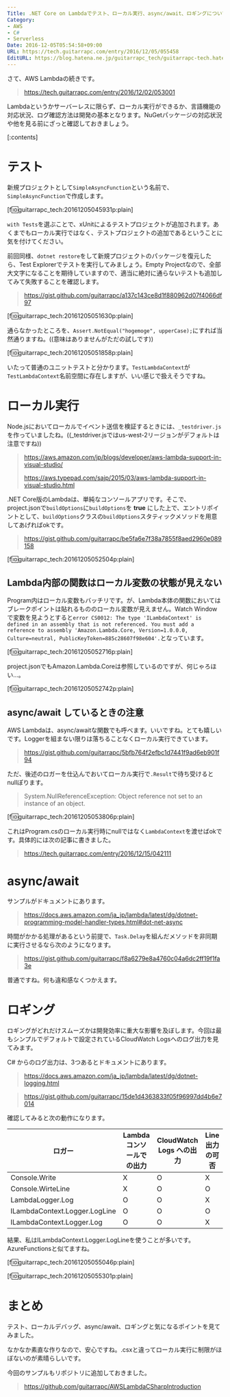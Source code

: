 ```yaml
---
Title: .NET Core on Lambdaでテスト、ローカル実行、async/await、ロギングについて
Category:
- AWS
- C#
- Serverless
Date: 2016-12-05T05:54:58+09:00
URL: https://tech.guitarrapc.com/entry/2016/12/05/055458
EditURL: https://blog.hatena.ne.jp/guitarrapc_tech/guitarrapc-tech.hatenablog.com/atom/entry/10328749687197365027
---
```


さて、AWS Lambdaの続きです。

> https://tech.guitarrapc.com/entry/2016/12/02/053001

Lambdaというかサーバーレスに限らず、ローカル実行ができるか、言語機能の対応状況、ログ確認方法は開発の基本となります。NuGetパッケージの対応状況や他を見る前にざっと確認しておきましょう。



[:contents]

# テスト

新規プロジェクトとして`SimpleAsyncFunction`という名前で、`SimpleAsyncFunction`で作成します。

[f:id:guitarrapc_tech:20161205045931p:plain]

`with Tests`を選ぶことで、xUnitによるテストプロジェクトが追加されます。あくまでもローカル実行ではなく、テストプロジェクトの追加であるということに気を付けてください。

前回同様、`dotnet restore`をして新規プロジェクトのパッケージを復元したら、Test Explorerでテストを実行してみましょう。Empty Projectなので、全部大文字になることを期待していますので、適当に絶対に通らないテストも追加してみて失敗することを確認します。

> https://gist.github.com/guitarrapc/a137c143ce8d1f880962d07f4066df97

[f:id:guitarrapc_tech:20161205051630p:plain]

通らなかったところを、`Assert.NotEqual("hogemoge", upperCase);`にすれば当然通りますね。((意味はありませんがただの試しです))


[f:id:guitarrapc_tech:20161205051858p:plain]

いたって普通のユニットテストと分かります。`TestLambdaContext`が`TestLambdaContext`名前空間に存在しますが、いい感じで扱えそうですね。

# ローカル実行

Node.jsにおいてローカルでイベント送信を検証するときには、`_testdriver.js`を作っていましたね。((_testdriver.jsではus-west-2リージョンがデフォルトは注意ですね))

> https://aws.amazon.com/jp/blogs/developer/aws-lambda-support-in-visual-studio/
>
> https://aws.typepad.com/sajp/2015/03/aws-lambda-support-in-visual-studio.html

.NET Core版のLambdaは、単純なコンソールアプリです。そこで、project.jsonで`buildOptions`に`buildOptions`を **true** にした上で、エントリポイントとして、`buildOptions`クラスの`buildOptions`スタティックメソッドを用意してあげればokです。

> https://gist.github.com/guitarrapc/be5fa6e7f38a7855f8aed2960e089158

[f:id:guitarrapc_tech:20161205052504p:plain]

## Lambda内部の関数はローカル変数の状態が見えない

Program内はローカル変数もバッチリです。が、Lambda本体の関数においてはブレークポイントは貼れるもののローカル変数が見えません。Watch Windowで変数を見ようとすると`error CS0012: The type 'ILambdaContext' is defined in an assembly that is not referenced. You must add a reference to assembly 'Amazon.Lambda.Core, Version=1.0.0.0, Culture=neutral, PublicKeyToken=885c28607f98e604'.`となっています。

[f:id:guitarrapc_tech:20161205052716p:plain]

project.jsonでもAmazon.Lambda.Coreは参照しているのですが、何じゃろほい...。

[f:id:guitarrapc_tech:20161205052742p:plain]


## async/await しているときの注意

AWS Lambdaは、async/awaitな関数でも呼べます。いいですね。とても嬉しいです。Loggerを組まない限りは落ちることなくローカル実行できています。

> https://gist.github.com/guitarrapc/5bfb764f2efbc1d7441f9ad6eb901f94

ただ、後述のロガーを仕込んでおいてローカル実行で`.Result`で待ち受けるとnullぽります。

> System.NullReferenceException: Object reference not set to an instance of an object.

[f:id:guitarrapc_tech:20161205053806p:plain]

これはProgram.csのローカル実行時にnullではなく`LambdaContext`を渡せばokです。具体的には次の記事に書きました。


> https://tech.guitarrapc.com/entry/2016/12/15/042111



# async/await

サンプルがドキュメントにあります。

> https://docs.aws.amazon.com/ja_jp/lambda/latest/dg/dotnet-programming-model-handler-types.html#dot-net-async

時間がかかる処理があるという前提で、`Task.Delay`を組んだメソッドを非同期に実行させるなら次のようになります。

> https://gist.github.com/guitarrapc/f8a6279e8a4760c04a6dc2ff19f1fa3e

普通ですね。何も違和感なくつかえます。

# ロギング

ロギングがどれだけスムーズかは開発効率に重大な影響を及ぼします。今回は最もシンプルでデフォルトで設定されているCloudWatch Logsへのログ出力を見てみます。

C# からのログ出力は、3つあるとドキュメントにあります。

> https://docs.aws.amazon.com/ja_jp/lambda/latest/dg/dotnet-logging.html

> https://gist.github.com/guitarrapc/15de1d4363833f05f96997dd4b6e7014

確認してみると次の動作になります。

ロガー | Lambdaコンソールでの出力 | CloudWatch Logs への出力 | Line出力の可否
----- | ---- | ---- | ----
Console.Write | X | O | X
Console.WirteLine | X | O | O
LambdaLogger.Log | O | O | X
ILambdaContext.Logger.LogLine  | O | O | O
ILambdaContext.Logger.Log  | O | O | X

結果、私はILambdaContext.Logger.LogLineを使うことが多いです。AzureFunctionsと似てますね。

[f:id:guitarrapc_tech:20161205055046p:plain]

[f:id:guitarrapc_tech:20161205055301p:plain]

# まとめ

テスト、ローカルデバッグ、async/await、ロギングと気になるポイントを見てみました。

なかなか素直な作りなので、安心ですね。.csxと違ってローカル実行に制限がほぼないのが素晴らしいです。

今回のサンプルもリポジトリに追加しておきました。

> https://github.com/guitarrapc/AWSLambdaCSharpIntroduction
